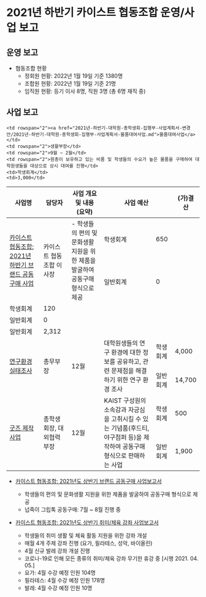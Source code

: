 2021년 하반기 카이스트 협동조합 운영/사업 보고
===

## 운영 보고
- 협동조합 현황
  - 정회원 현황: 2022년 1월 19일 기준 1380명
  - 조합원 현황: 2022년 1월 19일 기준 21명
  - 임직원 현황: 등기 이사 8명, 직원 3명 (총 6명 재직 중)

## 사업 보고
<table>
<thead>
  <tr>
    <th>사업명</th>
    <th>담당자</th>
    <th>사업 개요 및 내용(요약)</th>
    <th colspan="2">사업 예산</th>
    <th colspan="2">(가)결산</th>
  </tr>
</thead>
<tbody>
  <tr>
    <td rowspan="2"><a href="카이스트-협동조합-2021년-하반기-브랜드-공동구매-사업보고서.md">카이스트 협동조합: 2021년 하반기 브랜드 공동구매 사업</a></td>
    <td rowspan="2">카이스트 협동조합 이사장</td>
    <td rowspan="2">- 학생들의 편의 및 문화생활 지원을 위한 제품을 발굴하여 공동구매 형식으로 제공</td>
    <td>학생회계</td>
    <td>650</td>
  </tr>
  
  <tr>
    <td>일반회계</td>
    <td>0</td>
  </tr>
    <tr>
      <td>학생회계</td>
    <td>120</td>
  </tr>
  <tr>
    <td>일반회계</td>
    <td>0</td>
  </tr>
  
  <tr>
  
    <td rowspan="2"><a href="2021년-하반기-대학원-총학생회-집행부-사업계획서-변경안/2021년-하반기-대학원-총학생회-집행부-사업계획서-물품대여사업.md">물품대여사업</a></td>
    <td rowspan="2">생활부장</td>
    <td rowspan="2">9월 ~ 2월</td>
    <td rowspan="2">원총이 보유하고 있는 비품 및 학생들의 수요가 높은 물품을 구매하여 대학원생들을 대상으로 상시 대여를 진행</td>
    <td>학생회계</td>
    <td>3,000</td>
  </tr>
  <tr>
    <td>일반회계</td>
    <td>2,312</td>
  </tr>
  <tr>
    <td rowspan="2"><a href="2021년-하반기-대학원-총학생회-집행부-사업계획서-변경안/2021년-하반기-대학원-총학생회-집행부-사업계획서-연구환경실태조사.md">연구환경실태조사</a></td>
    <td rowspan="2">총무부장</td>
    <td rowspan="2">12월</td>
    <td rowspan="2">대학원생들의 연구 환경에 대한 정보를 공유하고, 관련 문제점을 해결하기 위한 연구 환경 조사</td>
    <td>학생회계</td>
    <td>4,000</td>
  </tr>
  <tr>
    <td>일반회계</td>
    <td>14,700</td>
  </tr>
  <tr>
    <td rowspan="2"><a href="2021년-하반기-대학원-총학생회-집행부-사업계획서-변경안/2021년-하반기-대학원-총학생회-집행부-사업계획서-굿즈제작사업.md">굿즈 제작사업</a></td>
    <td rowspan="2">총학생회장, 대외협력부장</td>
    <td rowspan="2">12월</td>
    <td rowspan="2">KAIST 구성원의 소속감과 자긍심을 고취시킬 수 있는 기념품(후드티, 야구점퍼 등)을 제작하여 공동구매 형식으로 판매하는 사업</td>
    <td>학생회계</td>
    <td>500</td>
  </tr>
  <tr>
    <td>일반회계</td>
    <td>1,900</td>
  </tr>
 
</tbody>
</table>



- [카이스트 협동조합: 2021년도 상반기 브랜드 공동구매 사업보고서](카이스트-협동조합-2021년-상반기-브랜드-공동구매-사업보고서.md)
  - 학생들의 편의 및 문화생활 지원을 위한 제품을 발굴하여 공동구매 형식으로 제공
  - 넙죽이 그립톡 공동구매: 7월 ~ 8월 진행 중

- [카이스트 협동조합: 2021년도 상반기 취미/체육 강좌 사업보고서](카이스트-협동조합-2021년-상반기-취미체육-강좌-사업보고서.md)
  - 학생들의 취미 생활 및 체육 활동 지원을 위한 강좌 개설
  - 매월 4개 주제 강좌 진행 (요가, 필라테스, 성악, 바이올린)
  - 4월 신규 발레 강좌 개설 진행
  - 코로나-19로 인해 모든 종류의 취미/체육 강좌 무기한 휴강 중 [시행 2021. 04. 05.]
  - 요가: 4월 수강 예정 인원 104명
  - 필라테스: 4월 수강 예정 인원 178명
  - 발레: 4월 수강 예정 인원 10명
